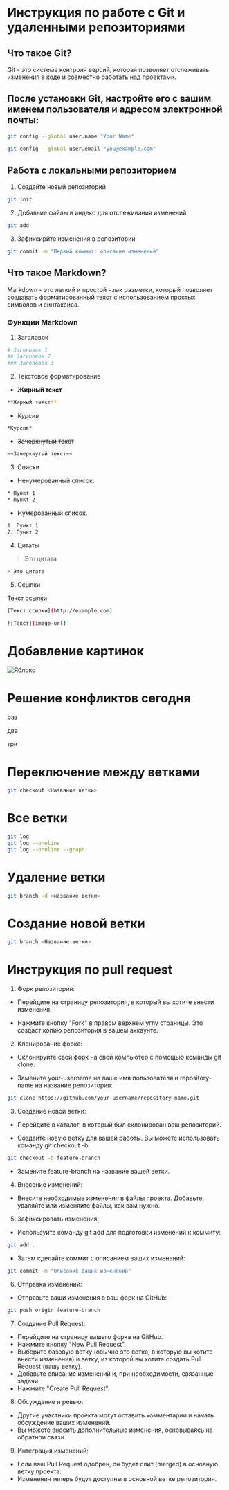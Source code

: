 # Инструкция по работе с Git и удаленными репозиториями

## Что такое Git?
Git - это система контроля версий, которая позволяет отслеживать изменения в коде и совместно работать над проектами.
## После установки Git, настройте его с вашим именем пользователя и адресом электронной почты:
```sh
git config --global user.name "Your Name"

git config --global user.email "you@example.com"
```
## Работа с локальными репозиторием 
1. Создайте новый репозиторий 
```sh
git init
```
2. Добавьие файлы в индекс для отслеживания изменений
```sh
git add
```
3. Зафиксирйте изменения в репозитории
```sh
git commit -m "Первый коммит: описание изменений"
```
## Что такое Markdown?
Markdown - это легкий и простой язык разметки, который позволяет создавать форматированный текст с использованием простых символов и синтаксиса.

### Функции Markdown
1. Заголовок 
```sh
# Заголовок 1
## Заголовок 2
### Заголовок 3
```
2. Текстовое форматирование
* **Жирный текст** 
```sh
**Жирный текст**
```
* *Курсив*
```sh
*Курсив*
```
* ~~Зачеркнутый текст~~
```sh
~~Зачеркнутый текст~~
```
3. Списки
* Ненумерованный список.
```sh
* Пункт 1
* Пункт 2
```
* Нумерованный список.
```sh
1. Пункт 1
2. Пункт 2
```
4. Цитаты
>Это цитата
```sh
> Это цитата
```
5. Ссылки

[Текст ссылки](http://example.com)

```sh
[Текст ссылки](http://example.com)
```

```sh
![Текст](image-url)
```

# Добавление картинок 

![Яблоко](apple.png)

# Решение конфликтов сегодня

раз

два 

три 

# Переключение между ветками
```sh
git checkout <Название ветки>
```

# Все ветки 
```sh
git log
git log --oneline
git log --oneline --graph
```
# Удаление ветки 
```sh
git branch -d <название ветки>
```
# Создание новой ветки 
```sh
git branch <Название ветки>
```
# Инструкция по pull request

1. Форк репозитория:

* Перейдите на страницу репозитория, в который вы хотите внести изменения.

* Нажмите кнопку "Fork" в правом верхнем углу страницы. Это создаст копию репозитория в вашем аккаунте.

2. Клонирование форка:

* Склонируйте свой форк на свой компьютер с помощью команды git clone.

 * Замените your-username на ваше имя пользователя и repository-name на название репозитория:
 ```sh
 git clone https://github.com/your-username/repository-name.git
 ```

 3. Создание новой ветки:

* Перейдите в каталог, в который был склонирован ваш репозиторий.

* Создайте новую ветку для вашей работы. Вы можете использовать команду git checkout -b:

```sh
git checkout -b feature-branch
```
* Замените feature-branch на название вашей ветки.

4. Внесение изменений:

* Внесите необходимые изменения в файлы проекта. Добавьте, удаляйте или изменяйте файлы, как вам нужно.

5. Зафиксировать изменения:

* Используйте команду git add для подготовки изменений к коммиту:
```sh
git add .
```
* Затем сделайте коммит с описанием ваших изменений:
```sh
git commit -m "Описание ваших изменений"
```
6. Отправка изменений:

* Отправьте ваши изменения в ваш форк на GitHub:
```sh
git push origin feature-branch
```
7. Создание Pull Request:

* Перейдите на страницу вашего форка на GitHub.
* Нажмите кнопку "New Pull Request".
* Выберите базовую ветку (обычно это ветка, в которую вы хотите внести изменения) и ветку, из которой вы хотите создать Pull Request (вашу ветку).
* Добавьте описание изменений и, при необходимости, связанные задачи.
* Нажмите "Create Pull Request".

8. Обсуждение и ревью:

* Другие участники проекта могут оставить комментарии и начать обсуждение ваших изменений.
* Вы можете вносить дополнительные изменения, основываясь на обратной связи.

9. Интеграция изменений:

* Если ваш Pull Request одобрен, он будет слит (merged) в основную ветку проекта.
* Изменения теперь будут доступны в основной ветке репозитория.